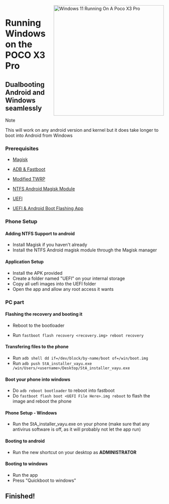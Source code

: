 <img align="right" src="https://github.com/woa-vayu/src_vayu_windows/blob/main/2Poco X3 Pro Windows.png" width="350" alt="Windows 11 Running On A Poco X3 Pro">


# Running Windows on the POCO X3 Pro

## Dualbooting Android and Windows seamlessly

> [!NOTE] 
> This will work on any android version and kernel but it does take longer to boot into Android from Windows

### Prerequisites

- [Magisk](https://github.com/topjohnwu/Magisk/releases/latest)

- [ADB & Fastboot](https://developer.android.com/studio/releases/platform-tools)

- [Modified TWRP](../../../releases/Recoveries)

- [NTFS Android Magisk Module](../../../releases/ntfsdroid)

- [UEFI](https://github.com/woa-vayu/msmnilePkg/releases/latest)

- [UEFI & Android Boot Flashing App](../../../releases/dualboot)

### Phone Setup

#### Adding NTFS Support to android

- Install Magisk if you haven't already
- Install the NTFS Android magisk module through the Magisk manager

#### Application Setup

- Install the APK provided
- Create a folder named "UEFI" on your internal storage
- Copy all uefi images into the UEFI folder
- Open the app and allow any root access it wants

### PC part

#### Flashing the recovery and booting it

- Reboot to the bootloader

- Run ```fastboot flash recovery <recovery.img> reboot recovery```

#### Transfering files to the phone

- Run ```adb shell dd if=/dev/block/by-name/boot of=/win/boot.img```
- Run ```adb push StA_installer_vayu.exe /win/Users/<username>/Desktop/StA_installer_vayu.exe```

#### Boot your phone into windows

- Do ```adb reboot bootloader``` to reboot into fastboot
- Do ```fastboot flash boot <UEFI File Here>.img reboot``` to flash the image and reboot the phone

#### Phone Setup - Windows

- Run the StA_installer_vayu.exe on your phone (make sure that any antivirus software is off, as it will probably not let the app run)

#### Booting to android
  
  - Run the new shortcut on your desktop as **ADMINISTRATOR**

#### Booting to windows
  
  - Run the app
  - Press "Quickboot to windows"
  
## Finished!
